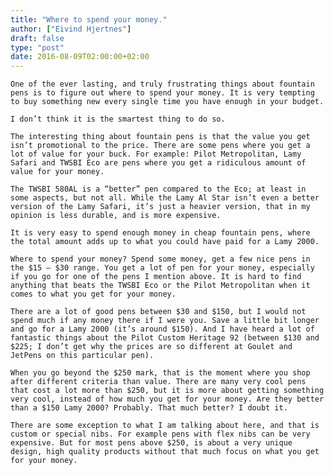 ```yaml
---
title: "Where to spend your money."
author: ["Eivind Hjertnes"]
draft: false
type: "post"
date: 2016-08-09T02:00:00+02:00
---
```


<div class="HTML">
  <div></div>

<p>

</div>

```text
One of the ever lasting, and truly frustrating things about fountain pens is to figure out where to spend your money. It is very tempting to buy something new every single time you have enough in your budget.
```

<div class="HTML">
  <div></div>

</p>

</div>

<div class="HTML">
  <div></div>

<p>

</div>

```text
I don’t think it is the smartest thing to do so.
```

<div class="HTML">
  <div></div>

</p>

</div>

<div class="HTML">
  <div></div>

<p>

</div>

```text
The interesting thing about fountain pens is that the value you get isn’t promotional to the price. There are some pens where you get a lot of value for your buck. For example: Pilot Metropolitan, Lamy Safari and TWSBI Eco are pens where you get a ridiculous amount of value for your money.
```

<div class="HTML">
  <div></div>

</p>

</div>

<div class="HTML">
  <div></div>

<p>

</div>

```text
The TWSBI 580AL is a “better” pen compared to the Eco; at least in some aspects, but not all. While the Lamy Al Star isn’t even a better version of the Lamy Safari, it’s just a heavier version, that in my opinion is less durable, and is more expensive.
```

<div class="HTML">
  <div></div>

</p>

</div>

<div class="HTML">
  <div></div>

<p>

</div>

```text
It is very easy to spend enough money in cheap fountain pens, where the total amount adds up to what you could have paid for a Lamy 2000.
```

<div class="HTML">
  <div></div>

</p>

</div>

<div class="HTML">
  <div></div>

<p>

</div>

```text
Where to spend your money? Spend some money, get a few nice pens in the $15 – $30 range. You get a lot of pen for your money, especially if you go for one of the pens I mention above. It is hard to find anything that beats the TWSBI Eco or the Pilot Metropolitan when it comes to what you get for your money.
```

<div class="HTML">
  <div></div>

</p>

</div>

<div class="HTML">
  <div></div>

<p>

</div>

```text
There are a lot of good pens between $30 and $150, but I would not spend much if any money there if I were you. Save a little bit longer and go for a Lamy 2000 (it’s around $150). And I have heard a lot of fantastic things about the Pilot Custom Heritage 92 (between $130 and $225; I don’t get why the prices are so different at Goulet and JetPens on this particular pen).
```

<div class="HTML">
  <div></div>

</p>

</div>

<div class="HTML">
  <div></div>

<p>

</div>

```text
When you go beyond the $250 mark, that is the moment where you shop after different criteria than value. There are many very cool pens that cost a lot more than $250, but it is more about getting something very cool, instead of how much you get for your money. Are they better than a $150 Lamy 2000? Probably. That much better? I doubt it.
```

<div class="HTML">
  <div></div>

</p>

</div>

<div class="HTML">
  <div></div>

<p>

</div>

```text
There are some exception to what I am talking about here, and that is custom or special nibs. For example pens with flex nibs can be very expensive. But for most pens above $250, is about a very unique design, high quality products without that much focus on what you get for your money.
```

<div class="HTML">
  <div></div>

</p>

</div>
